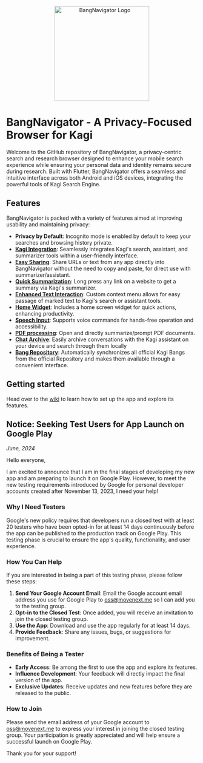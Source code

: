 <p align="center">
  <img width="250" src="https://raw.githubusercontent.com/FaFre/bang_navigator/main/app/assets/icon/icon.png" alt="BangNavigator Logo">
</p>

# BangNavigator - A Privacy-Focused Browser for Kagi

Welcome to the GitHub repository of BangNavigator, a privacy-centric search and research browser designed to enhance your mobile search experience while ensuring your personal data and identity remains secure during research. Built with Flutter, BangNavigator offers a seamless and intuitive interface across both Android and iOS devices, integrating the powerful tools of Kagi Search Engine.

## Features

BangNavigator is packed with a variety of features aimed at improving usability and maintaining privacy:

- **Privacy by Default**: Incognito mode is enabled by default to keep your searches and browsing history private.
- **[Kagi Integration](./wiki/Kagi-Tools)**: Seamlessly integrates Kagi's search, assistant, and summarizer tools within a user-friendly interface.
- **[Easy Sharing](./wiki/Kagi-Tools)**: Share URLs or text from any app directly into BangNavigator without the need to copy and paste, for direct use with summarizer/assistant.
- **[Quick Summarization](./wiki/Browser)**: Long press any link on a website to get a summary via Kagi's summarizer.
- **[Enhanced Text Interaction](./wiki/Browser)**: Custom context menu allows for easy passage of marked text to Kagi's search or assistant tools.
- **[Home Widget](./wiki/Home-Widget)**: Includes a home screen widget for quick actions, enhancing productivity.
- **[Speech Input](./wiki/Kagi-Tools)**: Supports voice commands for hands-free operation and accessibility.
- **[PDF processing](./wiki/Kagi-Tools)**: Open and directly summarize/prompt PDF documents.
- **[Chat Archive](./wiki/Chat-Archive)**: Easily archive conversations with the Kagi assistant on your device and search through them locally
- **[Bang Repository](./wiki/Bangs)**: Automatically synchronizes all official Kagi Bangs from the official Repository and makes them available through a convenient interface.

## Getting started

Head over to the [wiki](./wiki/Quickstart-Guide) to learn how to set up the app and explore its features.

## Notice: Seeking Test Users for App Launch on Google Play

*June, 2024*

Hello everyone,

I am excited to announce that I am in the final stages of developing my new app and am preparing to launch it on Google Play. However, to meet the new testing requirements introduced by Google for personal developer accounts created after November 13, 2023, I need your help!

### Why I Need Testers

Google's new policy requires that developers run a closed test with at least 20 testers who have been opted-in for at least 14 days continuously before the app can be published to the production track on Google Play. This testing phase is crucial to ensure the app's quality, functionality, and user experience.

### How You Can Help

If you are interested in being a part of this testing phase, please follow these steps:

1. **Send Your Google Account Email**: Email the Google account email address you use for Google Play to oss@movenext.me so I can add you to the testing group.
2. **Opt-in to the Closed Test**: Once added, you will receive an invitation to join the closed testing group.
3. **Use the App**: Download and use the app regularly for at least 14 days.
4. **Provide Feedback**: Share any issues, bugs, or suggestions for improvement.

### Benefits of Being a Tester

- **Early Access**: Be among the first to use the app and explore its features.
- **Influence Development**: Your feedback will directly impact the final version of the app.
- **Exclusive Updates**: Receive updates and new features before they are released to the public.

### How to Join

Please send the email address of your Google account to oss@movenext.me to express your interest in joining the closed testing group. Your participation is greatly appreciated and will help ensure a successful launch on Google Play.

Thank you for your support!
